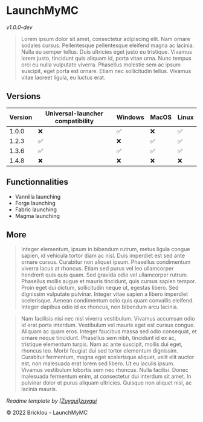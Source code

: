 # LaunchMyMC
*v1.0.0-dev*
<br />
> Lorem ipsum dolor sit amet, consectetur adipiscing elit. Nam ornare sodales cursus. Pellentesque pellentesque eleifend magna ac lacinia. Nulla eu semper tellus. Duis ultricies eget justo eu tristique. Vivamus lorem justo, tincidunt quis aliquam id, porta vitae urna. Nunc tempus orci eu nulla vulputate viverra. Phasellus molestie sem ac ipsum suscipit, eget porta est ornare. Etiam nec sollicitudin tellus. Vivamus vitae laoreet ligula, eu luctus erat.

## Versions

|  Version | Universal-launcher compatibility  | Windows | MacOS | Linux |
| ------------ | ------------ | ------------ | ------------ | ------------ |
| 1.0.0| :x:  | :white_check_mark: | :x: | :white_check_mark: |
| 1.2.3  | :white_check_mark: | :x: | :white_check_mark:  | :white_check_mark: |
| 1.3.6 | :white_check_mark: | :white_check_mark: | :white_check_mark: | :white_check_mark: |
| 1.4.8  | :x: | :x: | :x: | :x: |

## Functionnalities

- Vannilla launching
- Forge launching
- Fabric launching
- Magma launching

## More

> Integer elementum, ipsum in bibendum rutrum, metus ligula congue sapien, id vehicula tortor diam ac nisl. Duis imperdiet est sed ante ornare cursus. Curabitur non aliquet ipsum. Phasellus condimentum viverra lacus at rhoncus. Etiam sed purus vel leo ullamcorper hendrerit quis quis quam. Sed gravida odio vel ullamcorper rutrum. Phasellus mollis augue et mauris tincidunt, quis cursus sapien tempor. Proin eget dui dictum, sollicitudin neque ut, egestas libero. Sed dignissim vulputate pulvinar. Integer vitae sapien a libero imperdiet scelerisque. Aenean condimentum odio quis quam convallis eleifend. Integer dapibus odio id ex rhoncus, non bibendum arcu lacinia.

> Nam facilisis nisi nec nisl viverra vestibulum. Vivamus accumsan odio id erat porta interdum. Vestibulum vel mauris eget est cursus congue. Aliquam ac quam eros. Integer faucibus massa sed odio consequat, et ornare neque tincidunt. Phasellus sem nibh, tincidunt id ex ac, tristique elementum turpis. Nam ac ante suscipit, mollis dui eget, rhoncus leo. Morbi feugiat dui sed tortor elementum dignissim. Curabitur fermentum, magna eget scelerisque aliquet, velit elit auctor est, non malesuada erat lorem sed libero. Ut eu iaculis ipsum. Vivamus vestibulum lobortis sem nec rhoncus. Nulla facilisi. Donec malesuada fermentum enim, at consectetur dui interdum sit amet. In pulvinar dolor et purus aliquam ultricies. Quisque non aliquet nisi, ac lacinia mauris.

*Readme template by [[Zuygui]][zuygui]*

&copy; 2022 Bricklou - LaunchMyMC

[zuygui]: https://github.com/Zuygui "Zuygui"
